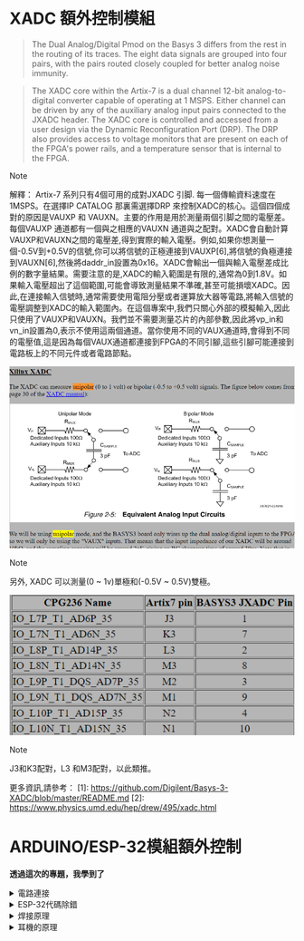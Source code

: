 # XADC 額外控制模組


> The Dual Analog/Digital Pmod on the Basys 3 differs from the rest in the routing of its traces. The eight data signals are grouped into four pairs, with the pairs routed closely coupled for better analog noise immunity.

>The XADC core within the Artix-7 is a dual channel 12-bit analog-to-digital converter capable of operating at 1 MSPS. Either channel can be driven by any of the auxiliary analog input pairs connected to the JXADC header. The XADC core is controlled and accessed from a user design via the Dynamic Reconfiguration Port (DRP). The DRP also provides access to voltage monitors that are present on each of the FPGA's power rails, and a temperature sensor that is internal to the FPGA.

> [!NOTE]
> 解釋： Artix-7 系列只有4個可用的成對JXADC 引脚. 每一個傳輸資料速度在1MSPS。在選擇IP CATALOG 那裏需選擇DRP 來控制XADC的核心。這個四個成對的原因是VAUXP 和 VAUXN。主要的作用是用於測量兩個引脚之間的電壓差。每個VAUXP 通道都有一個與之相應的VAUXN 通道與之配對。XADC會自動計算VAUXP和VAUXN之間的電壓差,得到實際的輸入電壓。例如,如果你想測量一個-0.5V到+0.5V的信號,你可以將信號的正極連接到VAUXP[6],將信號的負極連接到VAUXN[6],然後將daddr_in設置為0x16。XADC會輸出一個與輸入電壓差成比例的數字量結果。需要注意的是,XADC的輸入範圍是有限的,通常為0到1.8V。如果輸入電壓超出了這個範圍,可能會導致測量結果不準確,甚至可能損壞XADC。因此,在連接輸入信號時,通常需要使用電阻分壓或者運算放大器等電路,將輸入信號的電壓調整到XADC的輸入範圍內。在這個專案中,我們只關心外部的模擬輸入,因此只使用了VAUXP和VAUXN。我們並不需要測量芯片的內部參數,因此將vp_in和vn_in設置為0,表示不使用這兩個通道。當你使用不同的VAUX通道時,會得到不同的電壓值,這是因為每個VAUX通道都連接到FPGA的不同引腳,這些引腳可能連接到電路板上的不同元件或者電路節點。

![Screenshot of unipolar and bipolar mode with circuits diagram](/img/polar_mode.png)

> [!NOTE]
> 另外, XADC 可以測量(0 ~ 1v)單極和(-0.5V ~ 0.5V)雙極。


![Screenshot of xadc pair pins](/img/xadc_pair_pins.png)

> [!NOTE]
> J3和K3配對，L3 和M3配對，以此類推。



更多資訊,請參考：
[1]: https://github.com/Digilent/Basys-3-XADC/blob/master/README.md
[2]: https://www.physics.umd.edu/hep/drew/495/xadc.html

# ARDUINO/ESP-32模組額外控制

**透過這次的專題，我學到了**
<details>
<summary>電路連接</summary>
透過助教的幫助，成功分壓了3.3v 至1v。原來其實可以不用想的那麽複雜（用分壓的方式）。只需要用串聯的方式3.3/（10kohm+10kohm+ 可變（10kohm））=0.11*10^4。這個0.11*10^4 * (可變10khm)=1.1V. 所以範圍就從0到1V了。此外我發現到假設有固定的電阻值，如果在固定的電阻值上再加上越大的電阻，總體的電流雖然變小，但是剛加上的電阻由於很大，分壓給剛加的電阻的電壓越大。這也是一種分壓方式啊。
</details>

<details>
<summary>ESP-32代碼除錯</summary>
我大概看了粗略地看過ESP-32 datasheet 之後還是沒明白爲什麽有些GPIO 會影響OUTPUT 的輸出。總之在做ESP-32專題的時候除錯時先不管3721改變GPIO 接脚就對了。可能是本人對於ESP-32 用的不多，使用ARDUINO 的時候也只碰過一次類似的事情。
</details>

<details>
<summary>焊接原理</summary>
我使用到的焊接工具主要為：
- 焊槍 
- 焊接機：提供電流進行焊接的主要設備
- 焊條
- 鋼絲刷： 用於清潔焊接表面
我學到了原來焊接的時候如果不清理表面已經不熱的錫，由於缺少助焊劑，焊接的時候不能有效的把手持的焊條焊進理想的區域。這是因爲錫的性質融化后會想要去熱的地方。因此在焊接前可以先把一小部分的焊條在黏附在焊槍的表面，趁表面還熱的時候趕緊將手持的焊條往理想區域焊接，焊條會自動走向焊槍表面上黏附的錫。
</details>

<details>
<summary> 耳機的原理</summary>
助教講了之後我才發現原來耳機插頭的結構是有原因的：
插頭結構：
    Tip（頂端）：通常為左聲道
    Ring（環）：通常為右聲道
    Sleeve（套筒）：通常為共地（GND）
</details>